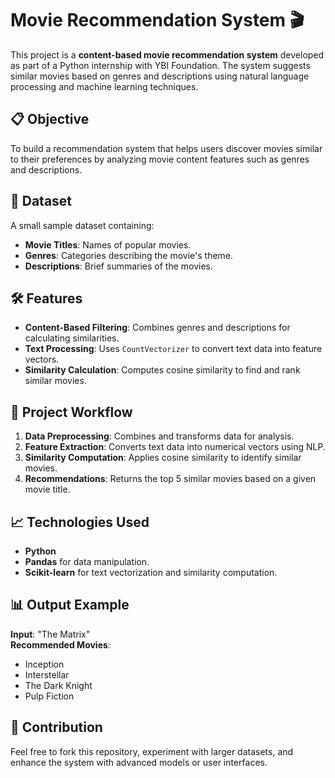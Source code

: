 # Movie Recommendation System 🎬
This project is a **content-based movie recommendation system** developed as part of a Python internship with YBI Foundation. The system suggests similar movies based on genres and descriptions using natural language processing and machine learning techniques.

## 📋 Objective
To build a recommendation system that helps users discover movies similar to their preferences by analyzing movie content features such as genres and descriptions.

## 📂 Dataset
A small sample dataset containing:
- **Movie Titles**: Names of popular movies.
- **Genres**: Categories describing the movie's theme.
- **Descriptions**: Brief summaries of the movies.

## 🛠️ Features
- **Content-Based Filtering**: Combines genres and descriptions for calculating similarities.
- **Text Processing**: Uses `CountVectorizer` to convert text data into feature vectors.
- **Similarity Calculation**: Computes cosine similarity to find and rank similar movies.

## 🚀 Project Workflow
1. **Data Preprocessing**: Combines and transforms data for analysis.
2. **Feature Extraction**: Converts text data into numerical vectors using NLP.
3. **Similarity Computation**: Applies cosine similarity to identify similar movies.
4. **Recommendations**: Returns the top 5 similar movies based on a given movie title.

## 📈 Technologies Used
- **Python**  
- **Pandas** for data manipulation.  
- **Scikit-learn** for text vectorization and similarity computation.  

## 📊 Output Example
**Input**: "The Matrix"  
**Recommended Movies**:
- Inception  
- Interstellar  
- The Dark Knight  
- Pulp Fiction  

## 🤝 Contribution
Feel free to fork this repository, experiment with larger datasets, and enhance the system with advanced models or user interfaces.
